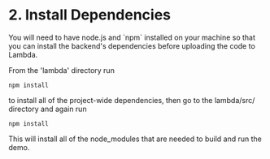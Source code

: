 # 2. Install Dependencies
You will need to have node.js and \`npm\` installed on your machine so that you can install the backend's dependencies before uploading the code to Lambda.

From the 'lambda' directory run

`npm install`

to install all of the project-wide dependencies, then go to the lambda/src/ directory and again run

`npm install`

This will install all of the node_modules that are needed to build and run the demo.
